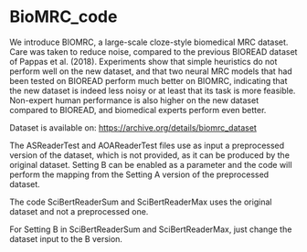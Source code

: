 # BioMRC_code
We introduce BIOMRC, a large-scale cloze-style biomedical MRC dataset. Care was taken to reduce noise, compared to the previous BIOREAD dataset of Pappas et al. (2018). Experiments show that simple heuristics do not perform well on the new dataset, and that two neural MRC models  that had been tested on BIOREAD perform much better on BIOMRC, indicating that the new dataset is indeed less noisy or at least that its task is more feasible. Non-expert human performance is also higher on the new dataset compared to BIOREAD, and biomedical experts perform even better.

Dataset is available on: https://archive.org/details/biomrc_dataset

The ASReaderTest and AOAReaderTest files use as input a preprocessed version of the dataset, which is not provided, as it can be produced by the original dataset. Setting B can be enabled as a parameter and the code will perform the mapping from the Setting A version of the preprocessed dataset.

The code SciBertReaderSum and SciBertReaderMax uses the original dataset and not a preprocessed one.

For Setting B in SciBertReaderSum and SciBertReaderMax, just change the dataset input to the B version.
